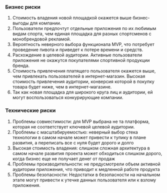 ### Бизнес риски
1) Стоимость владения новой площадкой окажется выше бизнес-выгоды для компании.
2) Пользователи предпочтут отдельные приложения по их любимым видам спорта, чем единая площадка для разных спортсменов с монобрендовой рекламой.
3) Вероятность неверного выбора функционала MVP, что потребует проведение пивота и приведет к потере времени и средств.
4) Расхождение в целевой аудитории. Активные пользователи приложения не окажутся покупателями спортивной продукции бренда. 
5) Стоимость привлечения платящего пользователя окажется выше, чем привлекать пользователей в интернет-магазин. Высокая стоимость привлечения аудитории, конверсия которой в покупку товара будет ниже, чем в интернет-магазине. 
6) Так как новая площадка для широкого круга лиц и аудитории, ей могут воспользоваться конкурирующие компании.

### Технические риски
1) Проблемы совместимости: для MVP выбрана не та платформа, которая не соответствует ключевой целевой аудитории. 
4) Проблемы с масштабируемостью: неверный выбор стека технологии в самом начале может привести к тупику в плане развития, а переписать все с нуля будет дорого и долго
3) Высокая стоимость владения: слишком сложная архитектура в самом начале развития проекта может обходиться слишком дорого, когда бизнес еще не получает денег от продаж
2) Проблемы производительности: не предусмотрели объем активной аудитории приложения, что приводит к медленной работе продукта
3) Проблемы безопасности: Недостатки в безопасности на начальном этапе могут привести к утечке данных пользователя или к взлому приложения.
